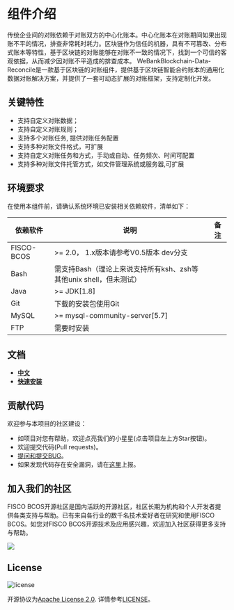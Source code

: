 # 组件介绍
传统企业间的对账依赖于对账双⽅的中⼼化账本。中⼼化账本在对账期间如果出现账不平的情况，排查⾮常耗时耗⼒。区块链作为信任的机器，具有不可篡改、分布式账本等特性，基于区块链的对账能够在对账不⼀致的情况下，找到⼀个可信的客观依据，从⽽减少因对账不平造成的排查成本。
WeBankBlockchain-Data-Reconcile是一款基于区块链的对账组件，提供基于区块链智能合约账本的通用化数据对账解决方案，并提供了一套可动态扩展的对账框架，支持定制化开发。

## 关键特性
- 支持自定义对账数据；
- 支持自定义对账规则；
- 支持多个对账任务, 提供对账任务配置
- 支持多种对账文件格式，可扩展
- 支持自定义对账任务和方式，手动或自动、任务频次、时间可配置
- 支持多种对账文件托管方式，如文件管理系统或服务器,可扩展

## 环境要求

在使用本组件前，请确认系统环境已安装相关依赖软件，清单如下：

| 依赖软件   | 说明                                                         | 备注 |
| ---------- | ------------------------------------------------------------ | ---- |
| FISCO-BCOS | \>= 2.0， 1.x版本请参考V0.5版本 dev分支                      |      |
| Bash       | 需支持Bash（理论上来说支持所有ksh、zsh等其他unix shell，但未测试） |      |
| Java       | \>= JDK[1.8]                                                 |      |
| Git        | 下载的安装包使用Git                                          |      |
| MySQL      | \>= mysql-community-server[5.7]                              |      |
| FTP        | 需要时安装                                                             |      |


## 文档
- [**中文**](https://data-doc.readthedocs.io/zh_CN/dev/docs/WeBankBlockchain-Data-Reconcile/index.html)
- [**快速安装**](https://data-doc.readthedocs.io/zh_CN/dev/docs/WeBankBlockchain-Data-Reconcile/install.html)


## 贡献代码
欢迎参与本项目的社区建设：
- 如项目对您有帮助，欢迎点亮我们的小星星(点击项目左上方Star按钮)。
- 欢迎提交代码(Pull requests)。
- [提问和提交BUG](https://github.com/WeBankBlockchain/Data-Reconcile/issues)。
- 如果发现代码存在安全漏洞，请在[这里](https://security.webank.com)上报。

## 加入我们的社区

FISCO BCOS开源社区是国内活跃的开源社区，社区长期为机构和个人开发者提供各类支持与帮助。已有来自各行业的数千名技术爱好者在研究和使用FISCO BCOS。如您对FISCO BCOS开源技术及应用感兴趣，欢迎加入社区获得更多支持与帮助。


![](https://media.githubusercontent.com/media/FISCO-BCOS/LargeFiles/master/images/QR_image.png)


## License
![license](http://img.shields.io/badge/license-Apache%20v2-blue.svg)

开源协议为[Apache License 2.0](http://www.apache.org/licenses/). 详情参考[LICENSE](../LICENSE)。

